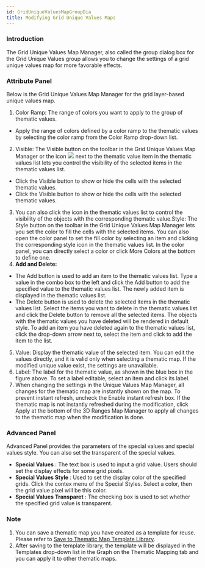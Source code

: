 ```yaml
---
id: GridUniqueValuesMapGroupDia
title: Modifying Grid Unique Values Maps
---
```

### Introduction

The Grid Unique Values Map Manager, also called the group dialog box for the
Grid Unique Values group allows you to change the settings of a grid unique
values map for more favorable effects.

### Attribute Panel

Below is the Grid Unique Values Map Manager for the grid layer-based unique values map.

1. Color Ramp: The range of colors you want to apply to the group of thematic values.
  * Apply the range of colors defined by a color ramp to the thematic values by selecting the color ramp from the Color Ramp drop-down list.
2. Visible: The Visible button on the toolbar in the Grid Unique Values Map Manager or the icon ![](img/seebutton.png) next to the thematic value item in the thematic values list lets you control the visibility of the selected items in the thematic values list.
  * Click the Visible button to show or hide the cells with the selected thematic values.
  * Click the Visible button to show or hide the cells with the selected thematic values.
3. You can also click the icon in the thematic values list to control the visibility of the objects with the corresponding thematic value.Style: The Style button on the toolbar in the Grid Unique Values Map Manager lets you set the color to fill the cells with the selected items. You can also open the color panel to set the fill color by selecting an item and clicking the corresponding style icon in the thematic values list. In the color panel, you can directly select a color or click More Colors at the bottom to define one.
4. **Add and Delete:**
  * The Add button is used to add an item to the thematic values list. Type a value in the combo box to the left and click the Add button to add the specified value to the thematic values list. The newly added item is displayed in the thematic values list. 
  * The Delete button is used to delete the selected items in the thematic values list. Select the items you want to delete in the thematic values list and click the Delete button to remove all the selected items. The objects with the thematic values you have deleted will be rendered in default style. To add an item you have deleted again to the thematic values list, click the drop-down arrow next to, select the item and click to add the item to the list.
5. Value: Display the thematic value of the selected item. You can edit the values directly, and it is valid only when selecting a thematic map. If the modified unique value exist, the settings are unavailable. 
6. Label: The label for the thematic value, as shown in the blue box in the figure above. To set a label editable, select an item and click its label.
7. When changing the settings in the Unique Values Map Manager, all changes for the thematic map are instantly shown on the map. To prevent instant refresh, uncheck the Enable instant refresh box. If the thematic map is not instantly refreshed during the modification, click Apply at the bottom of the 3D Ranges Map Manager to apply all changes to the thematic map when the modification is done. 

###  Advanced Panel

Advanced Panel provides the parameters of the special values and special
values style. You can also set the transparent of the special values.

* **Special Values** : The text box is used to input a grid value. Users should set the display effects for some grid pixels.
* **Special Values Style** : Used to set the display color of the specified grids. Click the contex menu of the Special Styles. Select a color, then the grid value pixel will be this color.
* **Special Values Transparet** : The checking box is used to set whether the specified grid value is transparent. 

### Note

1. You can save a thematic map you have created as a template for reuse. Please refer to [Save to Thematic Map Template Library](../Methods/DTv2_LoadStyleThemeTempl).
2. After saving to the template library, the template will be displayed in the Templates drop-down list in the Graph on the Thematic Mapping tab and you can apply it to other thematic maps.
